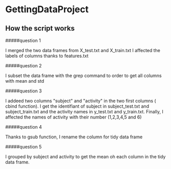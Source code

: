 # GettingDataProject

## How the script works

#####question 1

I merged the two data frames from X_test.txt and X_train.txt
I affected the labels of columns thanks to features.txt

#####question 2

I subset the data frame with the grep command to order to get all columns with mean and std

#####question 3

I addeed two columns "subject" and "activity" in the two first columns ( cbind function). I get the identifiant of subject in subject_test.txt and subject_train.txt and the activity names in y_test.txt and y_train.txt. Finally, I affected the names of activity with their number (1,2,3,4,5 and 6)

#####question 4

Thanks to gsub function, I rename the column for tidy data frame

#####question 5

I grouped by subject and activity to get the mean oh each column in the tidy data frame.

